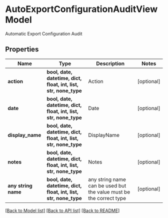 # AutoExportConfigurationAuditViewModel

Automatic Export Configuration Audit

## Properties
Name | Type | Description | Notes
------------ | ------------- | ------------- | -------------
**action** | **bool, date, datetime, dict, float, int, list, str, none_type** | Action | [optional] 
**date** | **bool, date, datetime, dict, float, int, list, str, none_type** | Date | [optional] 
**display_name** | **bool, date, datetime, dict, float, int, list, str, none_type** | DisplayName | [optional] 
**notes** | **bool, date, datetime, dict, float, int, list, str, none_type** | Notes | [optional] 
**any string name** | **bool, date, datetime, dict, float, int, list, str, none_type** | any string name can be used but the value must be the correct type | [optional]

[[Back to Model list]](../README.md#documentation-for-models) [[Back to API list]](../README.md#documentation-for-api-endpoints) [[Back to README]](../README.md)


